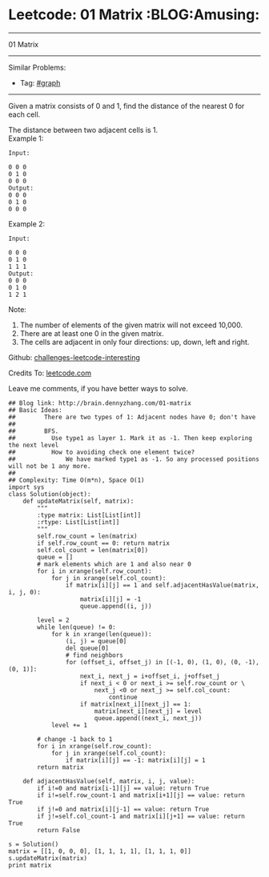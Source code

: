 # Leetcode: 01 Matrix     :BLOG:Amusing:


---

01 Matrix  

---

Similar Problems:  
-   Tag: [#graph](http://brain.dennyzhang.com/tag/graph)

---

Given a matrix consists of 0 and 1, find the distance of the nearest 0 for each cell.  

The distance between two adjacent cells is 1.  
Example 1:  

    Input:
    
    0 0 0
    0 1 0
    0 0 0
    Output:
    0 0 0
    0 1 0
    0 0 0

Example 2:  

    Input:
    
    0 0 0
    0 1 0
    1 1 1
    Output:
    0 0 0
    0 1 0
    1 2 1

Note:  
1.  The number of elements of the given matrix will not exceed 10,000.
2.  There are at least one 0 in the given matrix.
3.  The cells are adjacent in only four directions: up, down, left and right.

Github: [challenges-leetcode-interesting](https://github.com/DennyZhang/challenges-leetcode-interesting/tree/master/01-matrix)  

Credits To: [leetcode.com](https://leetcode.com/problems/01-matrix/description/)  

Leave me comments, if you have better ways to solve.  

    ## Blog link: http://brain.dennyzhang.com/01-matrix
    ## Basic Ideas:
    ##        There are two types of 1: Adjacent nodes have 0; don't have
    ##
    ##        BFS. 
    ##          Use type1 as layer 1. Mark it as -1. Then keep exploring the next level
    ##          How to avoiding check one element twice?
    ##              We have marked type1 as -1. So any processed positions will not be 1 any more.
    ##
    ## Complexity: Time O(m*n), Space O(1)
    import sys
    class Solution(object):
        def updateMatrix(self, matrix):
            """
            :type matrix: List[List[int]]
            :rtype: List[List[int]]
            """
            self.row_count = len(matrix)
            if self.row_count == 0: return matrix
            self.col_count = len(matrix[0])
            queue = []
            # mark elements which are 1 and also near 0
            for i in xrange(self.row_count):
                for j in xrange(self.col_count):
                    if matrix[i][j] == 1 and self.adjacentHasValue(matrix, i, j, 0):
                        matrix[i][j] = -1
                        queue.append((i, j))
    
            level = 2
            while len(queue) != 0:
                for k in xrange(len(queue)):
                    (i, j) = queue[0]
                    del queue[0]
                    # find neighbors
                    for (offset_i, offset_j) in [(-1, 0), (1, 0), (0, -1), (0, 1)]:
                        next_i, next_j = i+offset_i, j+offset_j
                        if next_i < 0 or next_i >= self.row_count or \
                            next_j <0 or next_j >= self.col_count:
                                continue
                        if matrix[next_i][next_j] == 1:
                            matrix[next_i][next_j] = level
                            queue.append((next_i, next_j))
                level += 1
    
            # change -1 back to 1
            for i in xrange(self.row_count):
                for j in xrange(self.col_count):
                    if matrix[i][j] == -1: matrix[i][j] = 1
            return matrix
    
        def adjacentHasValue(self, matrix, i, j, value):
            if i!=0 and matrix[i-1][j] == value: return True
            if i!=self.row_count-1 and matrix[i+1][j] == value: return True
            if j!=0 and matrix[i][j-1] == value: return True
            if j!=self.col_count-1 and matrix[i][j+1] == value: return True
            return False
    
    s = Solution()
    matrix = [[1, 0, 0, 0], [1, 1, 1, 1], [1, 1, 1, 0]]
    s.updateMatrix(matrix)
    print matrix